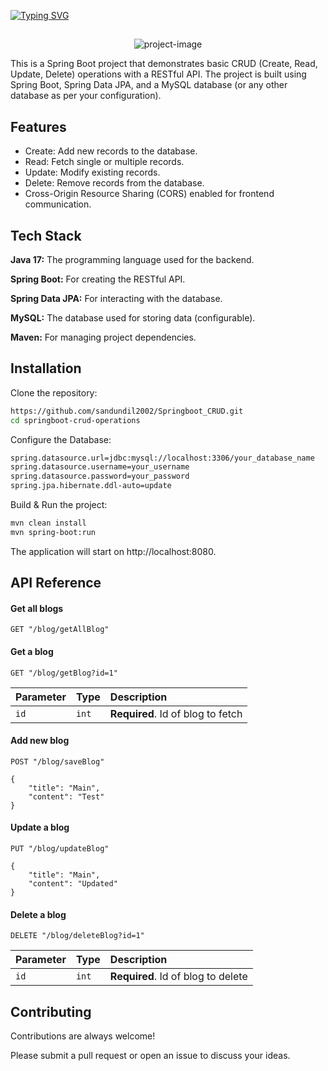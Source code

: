 <a href="https://git.io/typing-svg"><img src="https://readme-typing-svg.herokuapp.com?font=Fira+Code&weight=600&size=50&pause=1000&center=true&vCenter=true&width=835&height=70&lines=Spring+Boot+CRUD" alt="Typing SVG" /></a>

## 

<p align="center"><img src="https://i.ibb.co/sQqsbP4/image.png" alt="project-image"></p>

This is a Spring Boot project that demonstrates basic CRUD (Create, Read, Update, Delete) operations with a RESTful API. The project is built using Spring Boot, Spring Data JPA, and a MySQL database (or any other database as per your configuration).


## Features

- Create: Add new records to the database.
- Read: Fetch single or multiple records.
- Update: Modify existing records.
- Delete: Remove records from the database.
- Cross-Origin Resource Sharing (CORS) enabled for frontend communication.


## Tech Stack

**Java 17:** The programming language used for the backend.

**Spring Boot:**  For creating the RESTful API.

**Spring Data JPA:** For interacting with the database.

**MySQL:** The database used for storing data (configurable).

**Maven:** For managing project dependencies.



## Installation

Clone the repository:

```bash
https://github.com/sandundil2002/Springboot_CRUD.git
cd springboot-crud-operations
```

Configure the Database:

```bash
spring.datasource.url=jdbc:mysql://localhost:3306/your_database_name
spring.datasource.username=your_username
spring.datasource.password=your_password
spring.jpa.hibernate.ddl-auto=update
```

Build & Run the project:

```bash
mvn clean install
mvn spring-boot:run
```

The application will start on http://localhost:8080.
## API Reference

#### Get all blogs

```http
GET "/blog/getAllBlog"
```

#### Get a blog

```http
GET "/blog/getBlog?id=1"
```

| Parameter | Type     | Description                       |
| :-------- | :------- | :-------------------------------- |
| `id`      | `int` | **Required**. Id of blog to fetch |

#### Add new blog

```http
POST "/blog/saveBlog"

{
    "title": "Main",
    "content": "Test"
}
```

#### Update a blog

```http
PUT "/blog/updateBlog"

{
    "title": "Main",
    "content": "Updated"
}
```

#### Delete a blog

```http
DELETE "/blog/deleteBlog?id=1"
```


| Parameter | Type     | Description                       |
| :-------- | :------- | :-------------------------------- |
| `id`      | `int` | **Required**. Id of blog to delete |


## Contributing

Contributions are always welcome!

Please submit a pull request or open an issue to discuss your ideas.

